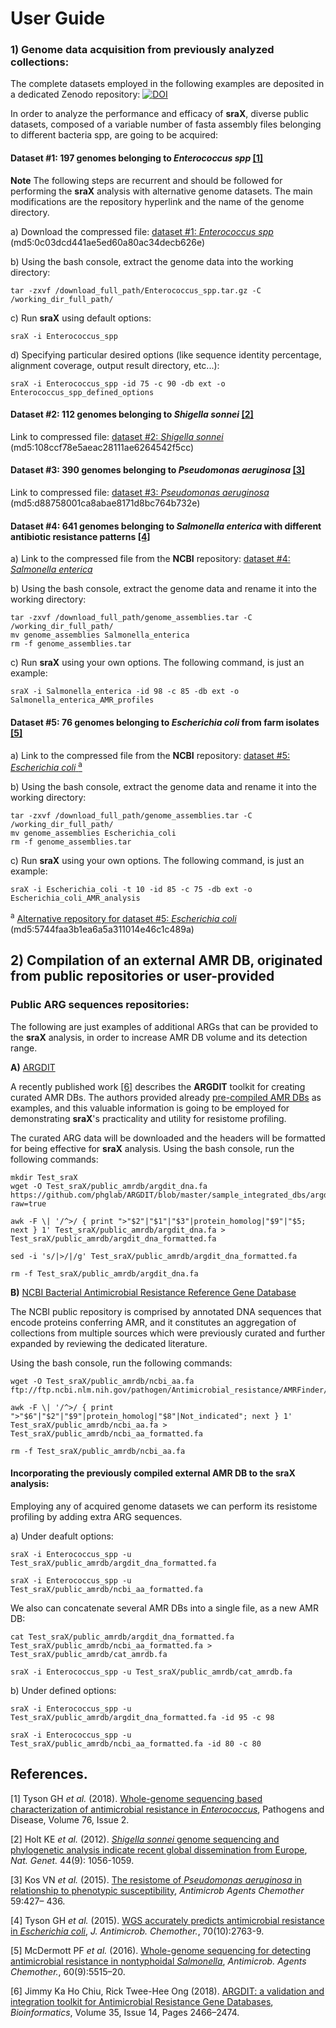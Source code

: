 # User Guide

### 1) Genome data acquisition from previously analyzed collections:
The complete datasets employed in the following examples are deposited in a
dedicated Zenodo repository:
[![DOI](https://zenodo.org/badge/DOI/10.5281/zenodo.3571224.svg)](https://doi.org/10.5281/zenodo.3571224)

In order to analyze the performance and efficacy of **sraX**, diverse public
datasets, composed of a variable number of fasta assembly files belonging to
different bacteria spp, are going to be acquired:

#### Dataset #1: 197 genomes belonging to _Enterococcus spp_ [[1]](#references)

   __Note__ The following steps are recurrent and should be followed for performing the **sraX** analysis with 
alternative genome datasets. The main modifications are the repository hyperlink and the name of the genome directory. 

   a) Download the compressed file: [dataset #1: _Enterococcus spp_](https://zenodo.org/record/3571224/files/Enterococcus_spp.tar.gz?download=1) (md5:0c03dcd441ae5ed60a80ac34decb626e)

   b) Using the bash console, extract the genome data into the working directory:

   ```
   tar -zxvf /download_full_path/Enterococcus_spp.tar.gz -C /working_dir_full_path/
   ```
   c) Run **sraX** using default options:

   ```
   sraX -i Enterococcus_spp
   ```

   d) Specifying particular desired options (like sequence identity percentage, alignment coverage, output result directory,
etc...):

   ```
   sraX -i Enterococcus_spp -id 75 -c 90 -db ext -o Enterococcus_spp_defined_options
   ```

#### Dataset #2: 112 genomes belonging to _Shigella sonnei_ [[2]](#references)

   Link to compressed file: [dataset #2: _Shigella sonnei_](https://zenodo.org/record/3571224/files/Shigella_sonnei.tar.gz?download=1) (md5:108ccf78e5aeac28111ae6264542f5cc)

#### Dataset #3: 390 genomes belonging to _Pseudomonas aeruginosa_ [[3]](#references)

   Link to compressed file: [dataset #3: _Pseudomonas aeruginosa_](https://zenodo.org/record/3571224/files/Pseudomonas_aeruginosa.tar.gz?download=1) (md5:d88758001ca8abae8171d8bc764b732e)

#### Dataset #4: 641 genomes belonging to _Salmonella enterica_ with different antibiotic resistance patterns [[4]](#references)

   a) Link to the compressed file from the **NCBI** repository: [dataset #4: _Salmonella enterica_](https://www.ncbi.nlm.nih.gov/assembly?LinkName=bioproject_assembly_all&from_uid=242614)

   b) Using the bash console, extract the genome data and rename it into the working directory:

   ```
   tar -zxvf /download_full_path/genome_assemblies.tar -C /working_dir_full_path/
   mv genome_assemblies Salmonella_enterica
   rm -f genome_assemblies.tar
   ```

   c) Run **sraX** using your own options. The following command, is just an example:

   ```
   sraX -i Salmonella_enterica -id 98 -c 85 -db ext -o Salmonella_enterica_AMR_profiles
   ```

#### Dataset #5: 76 genomes belonging to _Escherichia coli_ from farm isolates [[5]](#references)

   a) Link to the compressed file from the **NCBI** repository: [dataset #5: _Escherichia coli_ <sup>a</sup>](https://www.ncbi.nlm.nih.gov/assembly?LinkName=bioproject_assembly_all&from_uid=266657)

   b) Using the bash console, extract the genome data and rename it into the working directory:

   ```
   tar -zxvf /download_full_path/genome_assemblies.tar -C /working_dir_full_path/
   mv genome_assemblies Escherichia_coli
   rm -f genome_assemblies.tar
   ```

   c) Run **sraX** using your own options. The following command, is just an example:

   ```
   sraX -i Escherichia_coli -t 10 -id 85 -c 75 -db ext -o Escherichia_coli_AMR_analysis
   ```

<sup>a</sup> [Alternative repository for dataset #5: _Escherichia coli_](https://zenodo.org/record/3571224/files/Escherichia_coli.tar.gz?download=1) (md5:5744faa3b1ea6a5a311014e46c1c489a)


## 2) Compilation of an external AMR DB, originated from public repositories or user-provided

### Public ARG sequences repositories:
The following are just examples of additional ARGs that can be provided to the **sraX** analysis, in
order to increase AMR DB volume and its detection range.

   **A)** [ARGDIT](https://github.com/phglab/ARGDIT)
   
   A recently published work [[6]](#references) describes the **ARGDIT** toolkit for creating curated AMR DBs. The authors provided already [pre-compiled AMR DBs](https://github.com/phglab/ARGDIT/tree/master/sample_integrated_dbs) as examples, and this valuable information is going to be employed for demonstrating **sraX**'s practicality and utility for resistome profiling.

   The curated ARG data will be downloaded and the headers will be formatted for being effective for **sraX** analysis. Using the bash console, run the following commands:
   
   ```
   mkdir Test_sraX
   wget -O Test_sraX/public_amrdb/argdit_dna.fa https://github.com/phglab/ARGDIT/blob/master/sample_integrated_dbs/argdit_nt_db.fa?raw=true

   awk -F \| '/^>/ { print ">"$2"|"$1"|"$3"|protein_homolog|"$9"|"$5; next } 1' Test_sraX/public_amrdb/argdit_dna.fa > Test_sraX/public_amrdb/argdit_dna_formatted.fa
   
   sed -i 's/|>/|/g' Test_sraX/public_amrdb/argdit_dna_formatted.fa
   
   rm -f Test_sraX/public_amrdb/argdit_dna.fa
   ```
   
   **B)** [NCBI Bacterial Antimicrobial Resistance Reference Gene Database](https://www.ncbi.nlm.nih.gov/bioproject/PRJNA313047)
   
   The NCBI public repository is comprised by annotated DNA sequences that encode proteins conferring AMR, and it constitutes an aggregation of collections from multiple sources which were previously curated and further expanded by reviewing the dedicated literature.
   
  Using the bash console, run the following commands:
  
   ```
   wget -O Test_sraX/public_amrdb/ncbi_aa.fa ftp://ftp.ncbi.nlm.nih.gov/pathogen/Antimicrobial_resistance/AMRFinder/data/latest/AMRProt
   
   awk -F \| '/^>/ { print ">"$6"|"$2"|"$9"|protein_homolog|"$8"|Not_indicated"; next } 1' Test_sraX/public_amrdb/ncbi_aa.fa > Test_sraX/public_amrdb/ncbi_aa_formatted.fa
   
   rm -f Test_sraX/public_amrdb/ncbi_aa.fa
   ```
#### Incorporating the previously compiled external AMR DB to the **sraX** analysis:
Employing any of acquired genome datasets we can perform its resistome profiling by adding extra ARG sequences.

   a) Under deafult options:

   ```
   sraX -i Enterococcus_spp -u Test_sraX/public_amrdb/argdit_dna_formatted.fa

   sraX -i Enterococcus_spp -u Test_sraX/public_amrdb/ncbi_aa_formatted.fa
   ```
   
   We also can concatenate several AMR DBs into a single file, as a new AMR DB:

   ```
   cat Test_sraX/public_amrdb/argdit_dna_formatted.fa Test_sraX/public_amrdb/ncbi_aa_formatted.fa > Test_sraX/public_amrdb/cat_amrdb.fa

   sraX -i Enterococcus_spp -u Test_sraX/public_amrdb/cat_amrdb.fa
   ```

   b) Under defined options:

   ```
   sraX -i Enterococcus_spp -u Test_sraX/public_amrdb/argdit_dna_formatted.fa -id 95 -c 98

   sraX -i Enterococcus_spp -u Test_sraX/public_amrdb/ncbi_aa_formatted.fa -id 80 -c 80
   ```

## References.

[1] Tyson GH _et al._ (2018). [Whole-genome sequencing based characterization of antimicrobial resistance in _Enterococcus_](https://doi.org/10.1093/femspd/fty018), Pathogens and Disease, Volume 76, Issue 2.

[2] Holt KE _et al._ (2012). [_Shigella sonnei_ genome sequencing and phylogenetic analysis indicate recent global dissemination from Europe](http://www.nature.com/doifinder/10.1038/ng.2369), _Nat. Genet._ 44(9): 1056-1059. 

[3] Kos VN _et al._ (2015). [The resistome of _Pseudomonas aeruginosa_ in relationship to phenotypic susceptibility](http://dx.doi.org/10.1128/AAC.03954-14), _Antimicrob Agents Chemother_ 59:427– 436.

[4] Tyson GH _et al._ (2015). [WGS accurately predicts antimicrobial resistance in _Escherichia coli_](https://academic.oup.com/jac/article/70/10/2763/830949), _J. Antimicrob. Chemother._, 70(10):2763-9.

[5] McDermott PF _et al._ (2016). [Whole-genome sequencing for detecting antimicrobial resistance in nontyphoidal _Salmonella_](https://doi.org/10.1128/AAC.01030-16),  _Antimicrob. Agents Chemother._, 60(9):5515–20.

[6] Jimmy Ka Ho Chiu, Rick Twee-Hee Ong (2018). [ARGDIT: a validation and integration toolkit for Antimicrobial Resistance Gene Databases](https://doi.org/10.1093/bioinformatics/bty987), _Bioinformatics_, Volume 35, Issue 14, Pages 2466–2474.
